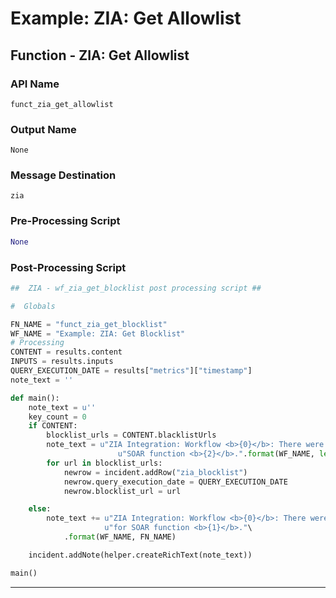 <!--
    DO NOT MANUALLY EDIT THIS FILE
    THIS FILE IS AUTOMATICALLY GENERATED WITH resilient-circuits codegen
-->

# Example: ZIA: Get Allowlist

## Function - ZIA: Get Allowlist

### API Name
`funct_zia_get_allowlist`

### Output Name
`None`

### Message Destination
`zia`

### Pre-Processing Script
```python
None
```

### Post-Processing Script
```python
##  ZIA - wf_zia_get_blocklist post processing script ##

#  Globals

FN_NAME = "funct_zia_get_blocklist"
WF_NAME = "Example: ZIA: Get Blocklist"
# Processing
CONTENT = results.content
INPUTS = results.inputs
QUERY_EXECUTION_DATE = results["metrics"]["timestamp"]
note_text = ''

def main():
    note_text = u''
    key_count = 0
    if CONTENT:
        blocklist_urls = CONTENT.blacklistUrls
        note_text = u"ZIA Integration: Workflow <b>{0}</b>: There were <b>{1}</b> blocklist URLS (s) returned for " \
                        u"SOAR function <b>{2}</b>.".format(WF_NAME, len(blocklist_urls), FN_NAME)
        for url in blocklist_urls:
            newrow = incident.addRow("zia_blocklist")
            newrow.query_execution_date = QUERY_EXECUTION_DATE
            newrow.blocklist_url = url

    else:
        note_text += u"ZIA Integration: Workflow <b>{0}</b>: There were <b>no</b> results returned " \
                     u"for SOAR function <b>{1}</b>."\
            .format(WF_NAME, FN_NAME)

    incident.addNote(helper.createRichText(note_text))

main()

```

---


